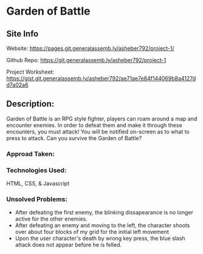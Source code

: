 # Garden of Battle

## Site Info
Website: https://pages.git.generalassemb.ly/asheber792/project-1/

Github Repo: https://git.generalassemb.ly/asheber792/project-1

Project Worksheet: https://gist.git.generalassemb.ly/asheber792/ae71ae7e84f144069b8a4127dd7a02a6

## Description: 
Garden of Battle is an RPG style fighter, players can roam around a map and encounter enemies. In order to defeat them and make it through these encounters, you must attack! You will be notified on-screen as to what to press to attack. Can you survive the Garden of Battle?

### Approad Taken: 


### Technologies Used:
HTML, CSS, & Javascript

### Unsolved Problems: 
- After defeating the first enemy, the blinking dissapearance is no longer active for the other enemies. 
- After defeating an enemy and moving to the left, the character shoots over about four blocks of my grid for the initial left movement
- Upon the user character's death by wrong key press, the blue slash attack does not appear before he is felled.
